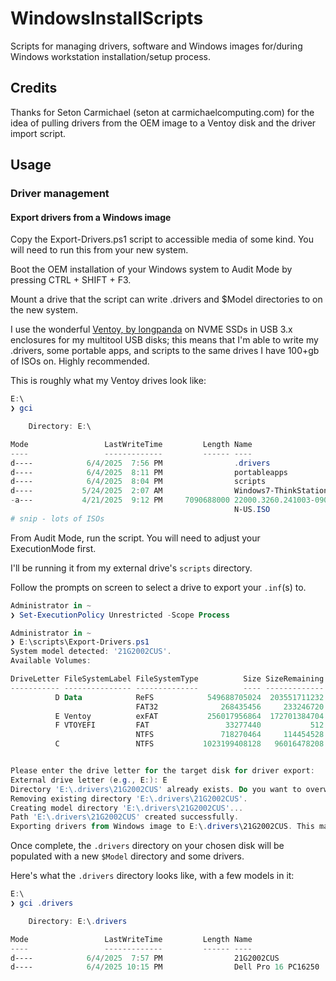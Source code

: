 # WindowsInstallScripts

Scripts for managing drivers, software and Windows images for/during
Windows workstation installation/setup process.

## Credits

Thanks for Seton Carmichael (seton at carmichaelcomputing.com) for the idea of
pulling drivers from the OEM image to a Ventoy disk and the driver import script.

## Usage

### Driver management

#### Export drivers from a Windows image

Copy the Export-Drivers.ps1 script to accessible media of some kind.
You will need to run this from your new system.

Boot the OEM installation of your Windows system to Audit Mode
by pressing CTRL + SHIFT + F3.

Mount a drive that the script can write .drivers and $Model directories to
on the new system.

I use the wonderful [Ventoy, by longpanda](https://github.com/ventoy/Ventoy)
on NVME SSDs in USB 3.x enclosures for my multitool USB disks; this means
that I'm able to write my .drivers, some portable apps, and scripts
to the same drives I have 100+gb of ISOs on. Highly recommended.

This is roughly what my Ventoy drives look like:

```PowerShell
E:\
❯ gci

    Directory: E:\

Mode                 LastWriteTime         Length Name
----                 -------------         ------ ----
d----            6/4/2025  7:56 PM                .drivers
d----            6/4/2025  8:11 PM                portableapps
d----            6/4/2025  8:04 PM                scripts
d----           5/24/2025  2:07 AM                Windows7-ThinkStationE32
-a---           4/21/2025  9:12 PM     7090688000 22000.3260.241003-0908.CO_RELEASE_SVC_PROD1_CLIENTPRO_OEMRET_X64FRE_E
                                                  N-US.ISO
# snip - lots of ISOs
```

From Audit Mode, run the script.
You will need to adjust your ExecutionMode first.

I'll be running it from my external drive's `scripts` directory.

Follow the prompts on screen to select a drive to export your `.inf`(s) to.

```PowerShell
Administrator in ~
❯ Set-ExecutionPolicy Unrestricted -Scope Process

Administrator in ~
❯ E:\scripts\Export-Drivers.ps1
System model detected: '21G2002CUS'.
Available Volumes:

DriveLetter FileSystemLabel FileSystemType          Size SizeRemaining DriveType
----------- --------------- --------------          ---- ------------- ---------
          D Data            ReFS            549688705024  203551711232 Fixed
                            FAT32              268435456     233246720 Fixed
          E Ventoy          exFAT           256017956864  172701384704 Fixed
          F VTOYEFI         FAT                 33277440           512 Fixed
                            NTFS               718270464     114454528 Fixed
          C                 NTFS           1023199408128   96016478208 Fixed


Please enter the drive letter for the target disk for driver export:
External drive letter (e.g., E:): E
Directory 'E:\.drivers\21G2002CUS' already exists. Do you want to overwrite it? (Y/N): y
Removing existing directory 'E:\.drivers\21G2002CUS'.
Creating model directory 'E:\.drivers\21G2002CUS'...
Path 'E:\.drivers\21G2002CUS' created successfully.
Exporting drivers from Windows image to E:\.drivers\21G2002CUS. This may take a while.
```

Once complete, the `.drivers` directory on your chosen disk
will be populated with a new `$Model` directory and some drivers.

Here's what the `.drivers` directory looks like, with a few models in it:

```PowerShell
E:\
❯ gci .drivers

    Directory: E:\.drivers

Mode                 LastWriteTime         Length Name
----                 -------------         ------ ----
d----            6/4/2025  7:57 PM                21G2002CUS
d----            6/4/2025 10:15 PM                Dell Pro 16 PC16250
```
